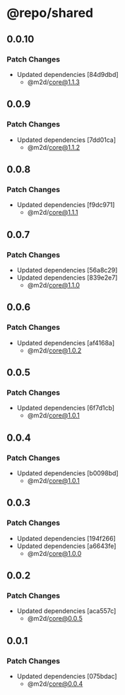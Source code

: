 # @repo/shared

## 0.0.10

### Patch Changes

- Updated dependencies [84d9dbd]
  - @m2d/core@1.1.3

## 0.0.9

### Patch Changes

- Updated dependencies [7dd01ca]
  - @m2d/core@1.1.2

## 0.0.8

### Patch Changes

- Updated dependencies [f9dc971]
  - @m2d/core@1.1.1

## 0.0.7

### Patch Changes

- Updated dependencies [56a8c29]
- Updated dependencies [839e2e7]
  - @m2d/core@1.1.0

## 0.0.6

### Patch Changes

- Updated dependencies [af4168a]
  - @m2d/core@1.0.2

## 0.0.5

### Patch Changes

- Updated dependencies [6f7d1cb]
  - @m2d/core@1.0.1

## 0.0.4

### Patch Changes

- Updated dependencies [b0098bd]
  - @m2d/core@1.0.1

## 0.0.3

### Patch Changes

- Updated dependencies [194f266]
- Updated dependencies [a6643fe]
  - @m2d/core@1.0.0

## 0.0.2

### Patch Changes

- Updated dependencies [aca557c]
  - @m2d/core@0.0.5

## 0.0.1

### Patch Changes

- Updated dependencies [075bdac]
  - @m2d/core@0.0.4
